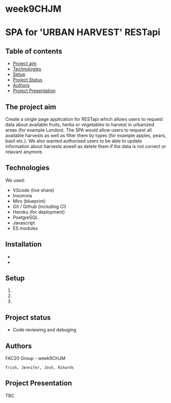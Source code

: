 # week9CHJM
# SPA for 'URBAN HARVEST' RESTapi

## Table of contents
* [Project aim](#The-projects-aim)
* [Technologies](#Technologies)
* [Setup](#setup)
* [Project Status](#Project-status)
* [Authors](#Authors)
* [Project Presentation](#Project-presentation)


## The project aim

Create a single page application for RESTapi which allows users to request data about available fruits, herbs or vegetables to harvest in urbanized areas (for example London).
The SPA would allow users to request all available harvests as well as filter them by types (for example apples, pears, basil etc.).
We also wanted authorised users to be able to update information about harvests aswell as delete them if the data is not correct or relavant anymore.

## Technologies

We used: 

- VScode (live share)
- Insomnia
- Miro (blueprint)
- Git / Github (including CI)
- Heroku (for deployment)
- PostgreSQL
- Javascript
- ES modules

## Installation
 
 - 
 - 

## Setup

1.
2.
3.

## Project status

- Code reviewing and debuging

## Authors
  
  FAC20 Group - week9CHJM

	Trish, Jennifer, Josh, Rihards
	
## Project Presentation

TBC

